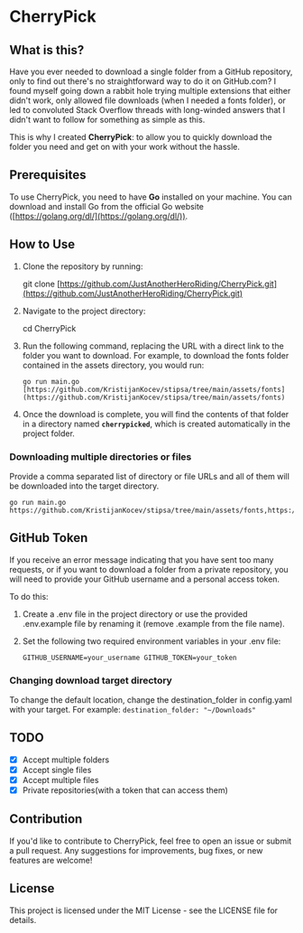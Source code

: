 # CherryPick

## What is this?

Have you ever needed to download a single folder from a GitHub repository, only to find out there's no straightforward way to do it on GitHub.com? I found myself going down a rabbit hole trying multiple extensions that either didn't work, only allowed file downloads (when I needed a fonts folder), or led to convoluted Stack Overflow threads with long-winded answers that I didn't want to follow for something as simple as this.

This is why I created **CherryPick**: to allow you to quickly download the folder you need and get on with your work without the hassle.

## Prerequisites

To use CherryPick, you need to have **Go** installed on your machine. You can download and install Go from the official Go website ([https://golang.org/dl/](https://golang.org/dl/)).

## How to Use

1. Clone the repository by running:
    
    git clone [https://github.com/JustAnotherHeroRiding/CherryPick.git](https://github.com/JustAnotherHeroRiding/CherryPick.git)
    
2. Navigate to the project directory:
    
    cd CherryPick
    
3. Run the following command, replacing the URL with a direct link to the folder you want to download. For example, to download the fonts folder contained in the assets directory, you would run:
    
    `go run main.go [https://github.com/KristijanKocev/stipsa/tree/main/assets/fonts](https://github.com/KristijanKocev/stipsa/tree/main/assets/fonts)`
    
4. Once the download is complete, you will find the contents of that folder in a directory named **`cherrypicked`**, which is created automatically in the project folder.

### Downloading multiple directories or files

Provide a comma separated list of directory or file URLs and all of them will be downloaded into the target directory.

    go run main.go https://github.com/KristijanKocev/stipsa/tree/main/assets/fonts,https://github.com/KristijanKocev/stipsa/tree/main/assets/images
    

## GitHub Token

If you receive an error message indicating that you have sent too many requests, or if you want to download a folder from a private repository, you will need to provide your GitHub username and a personal access token.

To do this:

1. Create a .env file in the project directory or use the provided .env.example file by renaming it (remove .example from the file name).
    
2. Set the following two required environment variables in your .env file:
    
    `GITHUB_USERNAME=your_username GITHUB_TOKEN=your_token`

### Changing download target directory

To change the default location, change the destination_folder in config.yaml with your target.
For example:
    `destination_folder: "~/Downloads"`


## TODO

- [x] Accept multiple folders
- [x] Accept single files
- [x] Accept multiple files
- [x] Private repositories(with a token that can access them)

## Contribution

If you'd like to contribute to CherryPick, feel free to open an issue or submit a pull request. Any suggestions for improvements, bug fixes, or new features are welcome!

## License

This project is licensed under the MIT License - see the LICENSE file for details.
